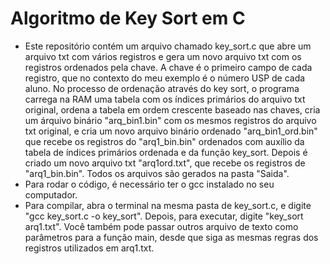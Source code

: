 # Algoritmo de Key Sort em C

- Este repositório contém um arquivo chamado key_sort.c que abre um arquivo txt com vários registros e gera um novo arquivo txt com os registros ordenados pela chave. A chave é o primeiro campo de cada registro, que no contexto do meu exemplo é o número USP de cada aluno. No processo de ordenação através do key sort, o programa carrega na RAM uma tabela com os índices primários do arquivo txt original, ordena a tabela em ordem crescente baseado nas chaves, cria um árquivo binário "arq_bin1.bin" com os mesmos registros do arquivo txt original, e cria um novo arquivo binário ordenado "arq_bin1_ord.bin" que recebe os registros do "arq1_bin.bin" ordenados com auxílio da tabela de índices primários ordenada e da função key_sort. Depois é criado um novo arquivo txt "arq1ord.txt", que recebe os registros de "arq1_bin.bin". Todos os arquivos são gerados na pasta "Saida".
- Para rodar o código, é necessário ter o gcc instalado no seu computador.
- Para compilar, abra o terminal na mesma pasta de key_sort.c, e digite "gcc key_sort.c -o key_sort". Depois, para executar, digite "key_sort arq1.txt". Você também pode passar outros arquivo de texto como parâmetros para a função main, desde que siga as mesmas regras dos registros utilizados em arq1.txt.